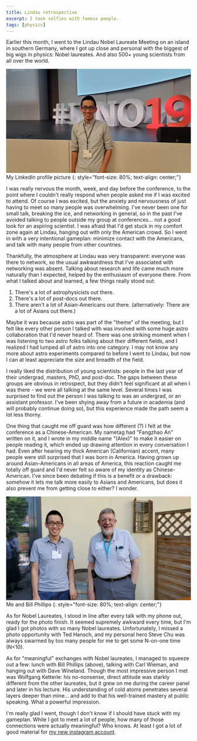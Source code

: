 ```yaml
---
title: Lindau retrospective
excerpt: I took selfies with famous people.
tags: [physics]
---
```


Earlier this month, I went to the Lindau Nobel Laureate Meeting on an island in southern Germany, where I got up close and personal with the biggest of big wigs in physics: Nobel laureates. And also 500+ young scientists from all over the world.


![bumbo](/assets/images/lindau_me.jpg)
My LinkedIn profile picture
{: style="font-size: 80%; text-align: center;"}


I was really nervous the month, week, and day before the conference, to the point where I couldn't really respond when people asked me if I was excited to attend. Of course I was excited, but the anxiety and nervousness of just having to meet so many people was overwhelming. I've never been one for small talk, breaking the ice, and networking in general, so in the past I've avoided talking to people outside my group at conferences... not a good look for an aspiring scientist. I was afraid that I'd get stuck in my comfort zone again at Lindau, hanging out with only the American crowd. So I went in with a very intentional gameplan: minimize contact with the Americans, and talk with many people from other countries.

Thankfully, the atmosphere at Lindau was very transparent: everyone was there to network, so the usual awkwardness that I've associated with networking was absent. Talking about research and life came much more naturally than I expected, helped by the enthusiasm of everyone there. From what I talked about and learned, a few things really stood out:

1. There's a lot of astrophysicists out there.
2. There's a lot of post-docs out there.
3. There aren't a lot of Asian-Americans out there. (alternatively: There are a lot of Asians out there.)

Maybe it was because astro was part of the "theme" of the meeting, but I felt like every other person I talked with was involved with some huge astro collaboration that I'd never heard of. There was one striking moment when I was listening to two astro folks talking about their different fields, and I realized I had lumped all of astro into one category. I may not know any more about astro experiments compared to before I went to Lindau, but now I can at least appreciate the size and breadth of the field.

I really liked the distribution of young scientists: people in the last year of their undergrad, masters, PhD, and post-doc. The gaps between these groups are obvious in retrospect, but they didn't feel significant at all when I was there - we were all talking at the same level. Several times I was surprised to find out the person I was talking to was an undergrad, or an assistant professor. I've been shying away from a future in academia (and will probably continue doing so), but this experience made the path seem a lot less thorny.

One thing that caught me off guard was how different (?) I felt at the conference as a Chinese-American. My nametag had "Fangzhao An" written on it, and I wrote in my middle name "(Alex)" to make it easier on people reading it, which ended up drawing attention in every conversation I had. Even after hearing my thick American (Californian) accent, many people were still surprised that I was born in America. Having grown up around Asian-Americans in all areas of America, this reaction caught me totally off guard and I'd never felt so aware of my identity as Chinese-American. I've since been debating if this is a benefit or a drawback: somehow it lets me talk more easily to Asians and Americans, but does it also prevent me from getting close to either? I wonder.


![bumbo](/assets/images/lindau_bill.jpg)
Me and Bill Phillips
{: style="font-size: 80%; text-align: center;"}

As for Nobel Laureates, I stood in line after every talk with my phone out, ready for the photo finish. It seemed supremely awkward every time, but I'm glad I got photos with so many Nobel laureates. Unfortunately, I missed a photo opportunity with Ted Hansch, and my personal hero Steve Chu was always swarmed by too many people for me to get some N-on-one time (N<10).

As for "meaningful" exchanges with Nobel laureates, I managed to squeeze out a few: lunch with Bill Phillips (above), talking with Carl Wieman, and hanging out with Dave Wineland. Though the most impressive person I met was Wolfgang Ketterle: his no-nonsense, direct attitude was starkly different from the other laureates, but it grew on me during the career panel and later in his lecture. His understanding of cold atoms penetrates several layers deeper than mine... and add to that his well-trained mastery at public speaking. What a powerful impression.

I'm really glad I went, though I don't know if I should have stuck with my gameplan. While I got to meet a lot of people, how many of those connections were actually meaningful? Who knows. At least I got a lot of good material for [my new instagram account](https://www.instagram.com/fangzhaoan/).
